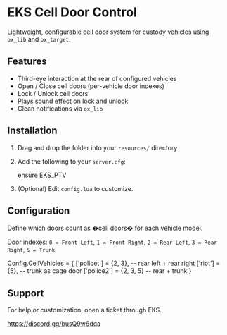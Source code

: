 # EKS Cell Door Control

Lightweight, configurable cell door system for custody vehicles using `ox_lib` and `ox_target`.

## Features

* Third-eye interaction at the rear of configured vehicles
* Open / Close cell doors (per-vehicle door indexes)
* Lock / Unlock cell doors
* Plays sound effect on lock and unlock
* Clean notifications via `ox_lib`

## Installation

1. Drag and drop the folder into your `resources/` directory

2. Add the following to your `server.cfg`:

   ensure EKS_PTV

3. (Optional) Edit `config.lua` to customize.

## Configuration

Define which doors count as �cell doors� for each vehicle model.

Door indexes:
`0 = Front Left`, `1 = Front Right`, `2 = Rear Left`, `3 = Rear Right`, `5 = Trunk`


Config.CellVehicles = {
    ['policet'] = {2, 3},   -- rear left + rear right
    ['riot']    = {5},      -- trunk as cage door
    ['police2'] = {2, 3, 5} -- rear + trunk
}


## Support

For help or customization, open a ticket through EKS.

https://discord.gg/busQ9w6dqa
